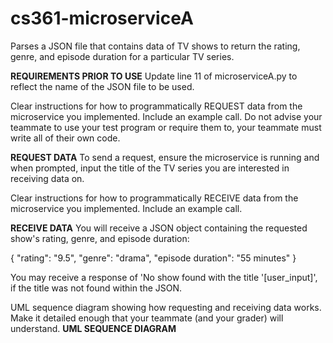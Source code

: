 # cs361-microserviceA
Parses a JSON file that contains data of TV shows to return the rating, genre, and episode duration for a particular TV series.

**REQUIREMENTS PRIOR TO USE**
Update line 11 of microserviceA.py to reflect the name of the JSON file to be used.

Clear instructions for how to programmatically REQUEST data from the microservice you implemented. Include an example call. Do not advise your teammate to use your test program or require them to, your teammate must write all of their own code.

**REQUEST DATA**
To send a request, ensure the microservice is running and when prompted, input the title of the TV series you are interested in receiving data on.

Clear instructions for how to programmatically RECEIVE data from the microservice you implemented. Include an example call.

**RECEIVE DATA**
You will receive a JSON object containing the requested show's rating, genre, and episode duration: 

{
  "rating": "9.5",
  "genre": "drama",
  "episode duration": "55 minutes"
}

You may receive a response of 'No show found with the title '[user_input]', if the title was not found within the JSON.

UML sequence diagram showing how requesting and receiving data works. Make it detailed enough that your teammate (and your grader) will understand.
**UML SEQUENCE DIAGRAM**
